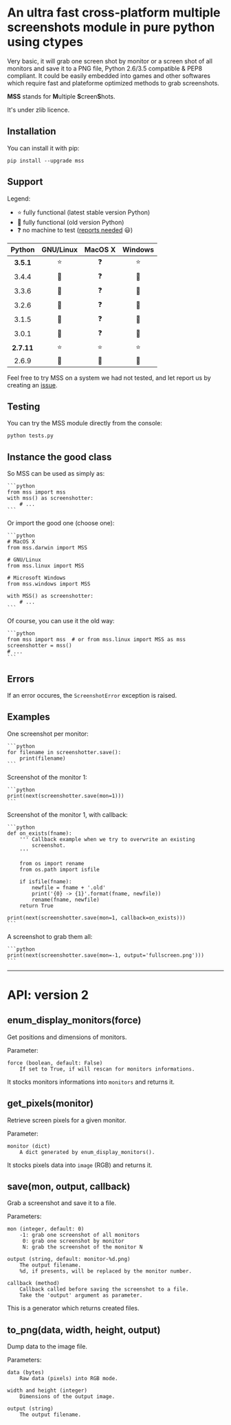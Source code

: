 An ultra fast cross-platform multiple screenshots module in pure python using ctypes
====================================================================================

Very basic, it will grab one screen shot by monitor or a screen shot of all monitors and save it to a PNG file, Python 2.6/3.5 compatible & PEP8 compliant.
It could be easily embedded into games and other softwares which require fast and plateforme optimized methods to grab screenshots.

**MSS** stands for **M**ultiple **S**creen**S**hots.

It's under zlib licence.


Installation
------------

You can install it with pip:

    pip install --upgrade mss


Support
-------

Legend:
* :star: fully functional (latest stable version Python)
* :star2: fully functional (old version Python)
* :question: no machine to test ([reports needed](https://github.com/BoboTiG/python-mss/issues) :smiley:)

Python    | GNU/Linux | MacOS X  | Windows
:---: | :---: | :---: | :---:
**3.5.1** | :star: | :question: | :star:
3.4.4 | :star2: | :question: | :star2:
3.3.6 | :star2: | :question: | :star2:
3.2.6 | :star2: | :question: | :star2:
3.1.5 | :star2: | :question: | :star2:
3.0.1 | :star2: | :question: | :star2:
**2.7.11** | :star: | :star: | :star:
2.6.9 | :star2: | :star2: | :star2:

Feel free to try MSS on a system we had not tested, and let report us by creating an [issue](https://github.com/BoboTiG/python-mss/issues).


Testing
-------

You can try the MSS module directly from the console:

    python tests.py


Instance the good class
-----------------------

So MSS can be used as simply as:

    ```python
    from mss import mss
    with mss() as screenshotter:
        # ...
    ```

Or import the good one (choose one):

    ```python
    # MacOS X
    from mss.darwin import MSS

    # GNU/Linux
    from mss.linux import MSS

    # Microsoft Windows
    from mss.windows import MSS

    with MSS() as screenshotter:
        # ...
    ```

Of course, you can use it the old way:

    ```python
    from mss import mss  # or from mss.linux import MSS as mss
    screenshotter = mss()
    # ...
    ```


Errors
------

If an error occures, the `ScreenshotError` exception is raised.


Examples
--------

One screenshot per monitor:

    ```python
    for filename in screenshotter.save():
        print(filename)
    ```

Screenshot of the monitor 1:

    ```python
    print(next(screenshotter.save(mon=1)))
    ```

Screenshot of the monitor 1, with callback:

    ```python
    def on_exists(fname):
        ''' Callback example when we try to overwrite an existing
            screenshot.
        '''

        from os import rename
        from os.path import isfile

        if isfile(fname):
            newfile = fname + '.old'
            print('{0} -> {1}'.format(fname, newfile))
            rename(fname, newfile)
        return True

    print(next(screenshotter.save(mon=1, callback=on_exists)))
    ```

A screenshot to grab them all:

    ```python
    print(next(screenshotter.save(mon=-1, output='fullscreen.png')))
    ```


---


API: version 2
==============

enum_display_monitors(force)
----------------------------

Get positions and dimensions of monitors.

Parameter:

    force (boolean, default: False)
        If set to True, if will rescan for monitors informations.

It stocks monitors informations into `monitors` and returns it.


get_pixels(monitor)
-------------------

Retrieve screen pixels for a given monitor.

Parameter:

    monitor (dict)
        A dict generated by enum_display_monitors().

It stocks pixels data into `image` (RGB) and returns it.


save(mon, output, callback)
---------------------------

Grab a screenshot and save it to a file.

Parameters:

    mon (integer, default: 0)
        -1: grab one screenshot of all monitors
         0: grab one screenshot by monitor
         N: grab the screenshot of the monitor N

    output (string, default: monitor-%d.png)
        The output filename.
        %d, if presents, will be replaced by the monitor number.

    callback (method)
        Callback called before saving the screenshot to a file.
        Take the 'output' argument as parameter.

This is a generator which returns created files.


to_png(data, width, height, output)
-----------------------------------

Dump data to the image file.

Parameters:

    data (bytes)
        Raw data (pixels) into RGB mode.

    width and height (integer)
        Dimensions of the output image.

    output (string)
        The output filename.
